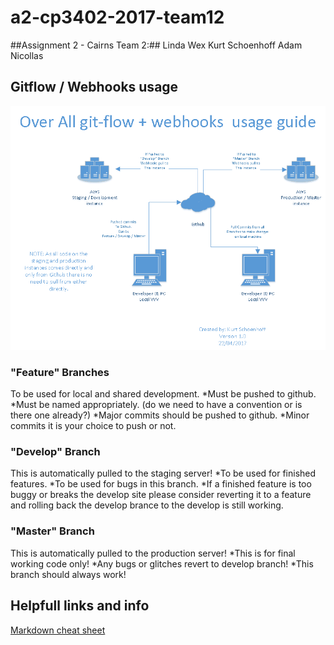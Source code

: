 # a2-cp3402-2017-team12

##Assignment 2 - Cairns Team 2:##
Linda Wex
Kurt Schoenhoff
Adam Nicollas

## Gitflow / Webhooks usage ##
![Gitflow and webhooks diagram](Gitflow-Webhooks-Diagram.png "Gitflow and webhooks diagram")

### "Feature" Branches ###
To be used for local and shared development.
*Must be pushed to github.
*Must be named appropriately. (do we need to have a convention or is there one already?)
*Major commits should be pushed to github.
*Minor commits it is your choice to push or not. 

### "Develop" Branch ###
This is automatically pulled to the staging server!
*To be used for finished features.
*To be used for bugs in this branch.
*If a finished feature is too buggy or breaks the develop site please consider reverting it to a feature and rolling back the develop brance to the develop is still working.

### "Master" Branch ###
This is automatically pulled to the production server!
*This is for final working code only!
*Any bugs or glitches revert to develop branch!
*This branch should always work!

## Helpfull links and info ##

[Markdown cheat sheet](https://github.com/adam-p/markdown-here/wiki/Markdown-Cheatsheet "Markdown Cheat Sheet")
